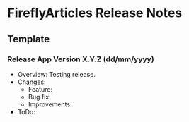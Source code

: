 # FireflyArticles Release Notes





## Template

### Release App Version X.Y.Z (dd/mm/yyyy)
- Overview: Testing release.
- Changes:
    - Feature:
    - Bug fix:
    - Improvements:
- ToDo:


